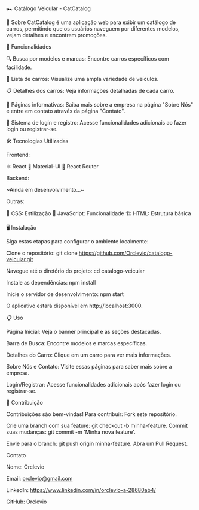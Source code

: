 🏎️ Catálogo Veicular - CatCatalog

📖 Sobre
CatCatalog é uma aplicação web para exibir um catálogo de carros, permitindo que os usuários naveguem por diferentes modelos, vejam detalhes e encontrem promoções.

🚀 Funcionalidades

  🔍 Busca por modelos e marcas: Encontre carros específicos com facilidade.

  📑 Lista de carros: Visualize uma ampla variedade de veículos.

  📋 Detalhes dos carros: Veja informações detalhadas de cada carro.

  📄 Páginas informativas: Saiba mais sobre a empresa na página "Sobre Nós" e entre em contato através da página "Contato".

  🔑 Sistema de login e registro: Acesse funcionalidades adicionais ao fazer login ou registrar-se.

🛠️ Tecnologias Utilizadas

Frontend:

⚛️ React
🎨 Material-UI
🚦 React Router

Backend:

~Ainda em desenvolvimento...~

Outras:

🎨 CSS: Estilização
📝 JavaScript: Funcionalidade
🏗️ HTML: Estrutura básica

🖥️ Instalação

Siga estas etapas para configurar o ambiente localmente:

Clone o repositório:
git clone https://github.com/Orclevio/catalogo-veicular.git

Navegue até o diretório do projeto:
cd catalogo-veicular

Instale as dependências:
npm install

Inicie o servidor de desenvolvimento:
npm start

O aplicativo estará disponível em http://localhost:3000.

📋 Uso

Página Inicial: Veja o banner principal e as seções destacadas.

Barra de Busca: Encontre modelos e marcas específicas.

Detalhes do Carro: Clique em um carro para ver mais informações.

Sobre Nós e Contato: Visite essas páginas para saber mais sobre a empresa.

Login/Registrar: Acesse funcionalidades adicionais após fazer login ou registrar-se.

🤝 Contribuição

Contribuições são bem-vindas! Para contribuir:
Fork este repositório.

Crie uma branch com sua feature: git checkout -b minha-feature.
Commit suas mudanças: git commit -m 'Minha nova feature'.

Envie para o branch: git push origin minha-feature.
Abra um Pull Request.

Contato

Nome: Orclevio

Email: orclevio@gmail.com

LinkedIn: https://www.linkedin.com/in/orclevio-a-28680ab4/

GitHub: Orclevio
